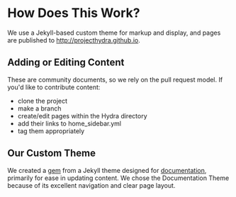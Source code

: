 # How Does This Work?

We use a Jekyll-based custom theme for markup and display, and pages are published to http://projecthydra.github.io.

## Adding or Editing Content

These are community documents, so we rely on the pull request model. If you'd like to contribute content:

- clone the project
- make a branch  
- create/edit pages within the Hydra directory
- add their links to home_sidebar.yml
- tag them appropriately


## Our Custom Theme

We created a [gem](https://github.com/elrayle/documentation-theme-jekyll) from a Jekyll theme designed for [documentation](https://github.com/tomjohnson1492/documentation-theme-jekyll), primarily for ease in updating content. We chose the Documentation Theme because of its excellent navigation and clear page layout. 
